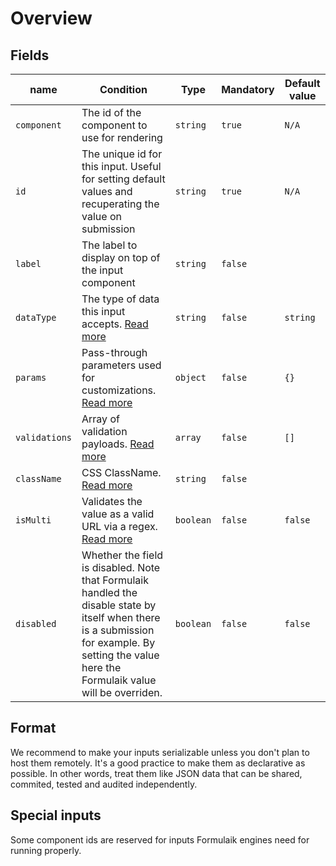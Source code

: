 # Overview

## Fields

| name     | Condition              | Type | Mandatory | Default value |
| ------------------- | -------------------------- | -- | -- | -- |
| `component` | The id of the component to use for rendering | `string`| `true`| `N/A`|
| `id` | The unique id for this input. Useful for setting default values and recuperating the value on submission | `string`| `true`| `N/A`|
| `label` | The label to display on top of the input component| `string`| `false`| |
| `dataType`  | The type of data this input accepts. [Read more](./datatypes) | `string` | `false`| `string`|
| `params` | Pass-through parameters used for customizations. [Read more](./params) | `object`| `false`| `{}`|
| `validations`| Array of validation payloads. [Read more](./validations) |  `array`| `false`| `[]`|
| `className` | CSS ClassName. [Read more](./styling) | `string`| `false`| | 
| `isMulti` | Validates the value as a valid URL via a regex. [Read more](./multi) | `boolean`| `false`| `false`|
| `disabled` | Whether the field is disabled. Note that Formulaik handled the disable state by itself when there is a submission for example. By setting the value here the Formulaik value will be overriden.  | `boolean`| `false`| `false`| 

## Format
We recommend to make your inputs serializable unless you don't plan to host them remotely.
It's a good practice to make them as declarative as possible. In other words, treat them like JSON data that can be shared, commited, tested and audited independently.

## Special inputs
Some component ids are reserved for inputs Formulaik engines need for running properly.
